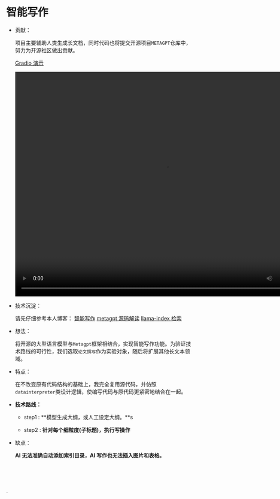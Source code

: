 

#                                   智能写作

+ 贡献：

   项目主要辅助人类生成长文档，同时代码也将提交开源项目`METAGPT`仓库中，努力为开源社区做出贡献。

   [Gradio 演示](./assets/demo.mp4)

   <video src="./assets/demo.mp4" autoplay="true" controls="controls" width="800" height="600"> </video>

+ 技术沉淀：

  请先仔细参考本人博客： [智能写作](https://blog.csdn.net/weixin_43214046/article/details/140763218)    [metagpt 源码解读](https://blog.csdn.net/weixin_43214046/article/details/140042393)   [llama-index 检索](https://blog.csdn.net/weixin_43214046/article/details/140718306)

+ 想法：

   将开源的大型语言模型与`Metagpt`框架相结合，实现智能写作功能。为验证技术路线的可行性，我们选取`论文撰写`作为实验对象，随后将扩展其他长文本领域。

+ 特点：

  在不改变原有代码结构的基础上，我完全复用源代码，并仿照`datainterpreter`类设计逻辑，使编写代码与原代码更紧密地结合在一起。

+ **技术路线：**

  + step1 : **模型生成大纲，或人工设定大纲。**s

  + step2 :  **针对每个细粒度(子标题)，执行写操作**

    

+ 缺点：

   **AI 无法准确自动添加索引目录，AI 写作也无法插入图片和表格。** 

   

   

​              

​             

































.
